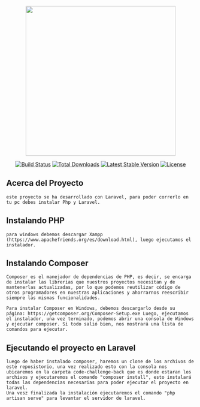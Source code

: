<p align="center"><img src="https://res.cloudinary.com/dtfbvvkyp/image/upload/v1566331377/laravel-logolockup-cmyk-red.svg" width="400"></p>

<p align="center">
<a href="https://travis-ci.org/laravel/framework"><img src="https://travis-ci.org/laravel/framework.svg" alt="Build Status"></a>
<a href="https://packagist.org/packages/laravel/framework"><img src="https://poser.pugx.org/laravel/framework/d/total.svg" alt="Total Downloads"></a>
<a href="https://packagist.org/packages/laravel/framework"><img src="https://poser.pugx.org/laravel/framework/v/stable.svg" alt="Latest Stable Version"></a>
<a href="https://packagist.org/packages/laravel/framework"><img src="https://poser.pugx.org/laravel/framework/license.svg" alt="License"></a>
</p>

## Acerca del Proyecto
    este proyecto se ha desarrollado con Laravel, para poder correrlo en tu pc debes instalar Php y Laravel.

## Instalando PHP
    para windows debemos descargar Xampp (https://www.apachefriends.org/es/download.html), luego ejecutamos el instalador.

## Instalando Composer
    Composer es el manejador de dependencias de PHP, es decir, se encarga de instalar las librerias que nuestros proyectos necesitan y de mantenerlas actualizadas, por lo que podemos reutilizar código de otros programadores en nuestras aplicaciones y ahorrarnos reescribir siempre las mismas funcionalidades.

    Para instalar Composer en Windows, debemos descargarlo desde su página: https://getcomposer.org/Composer-Setup.exe Luego, ejecutamos el instalador, una vez terminado, podemos abrir una consola de Windows y ejecutar composer. Si todo salió bien, nos mostrará una lista de comandos para ejecutar.

## Ejecutando el proyecto en Laravel
    luego de haber instalado composer, haremos un clone de los archivos de este reposistorio, una vez realizado esto con la consola nos ubicaremos en la carpeta code-challenge-back que es donde estaran los archivos y ejecutaremos el comando "composer install", esto instalará todas las dependencias necesarias para poder ejecutar el proyecto en laravel.
    Una vesz finalizada la instalación ejecutaremos el comando "php artisan serve" para levantar el servidor de laravel.
